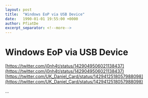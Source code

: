 ```yaml
---
layout: post
title:  "Windows EoP via USB Device"
date:   1990-01-01 19:55:00 +0000
author: PfiatDe
excerpt_separator: <!--more-->
---
```


# Windows EoP via USB Device
[https://twitter.com/j0nh4t/status/1429049506021138437](https://twitter.com/j0nh4t/status/1429049506021138437)
[https://twitter.com/UK_Daniel_Card/status/1429412518057988098](https://twitter.com/UK_Daniel_Card/status/1429412518057988098)

...
<!--more-->
